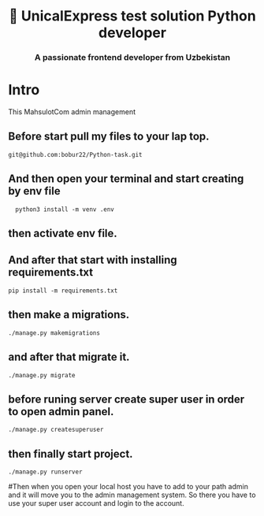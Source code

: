 <h1 align="center"> 👋 UnicalExpress test solution Python developer</h1>
<h3 align="center">A passionate frontend developer from Uzbekistan</h3>
<h1> Intro </h1>
This MahsulotCom admin management

## Before start pull my files to your lap top.
    git@github.com:bobur22/Python-task.git
## And then open your terminal and start creating by env file
      python3 install -m venv .env
## then activate env file.
## And after that start with installing requirements.txt
    pip install -m requirements.txt
## then make a migrations.
    ./manage.py makemigrations

## and after that migrate it.
    ./manage.py migrate

## before runing server create super user in order to open admin panel.
    ./manage.py createsuperuser

## then finally start project.
    ./manage.py runserver

#Then when you open your local host you have to add to your path admin and it will move you to the admin management system.
So there you have to use your super user account and login to the account.
